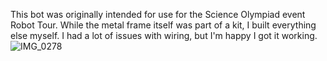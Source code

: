 This bot was originally intended for use for the Science Olympiad event Robot Tour. While the metal frame itself was part of a kit, I built everything else myself. I had a lot of issues with wiring, but I'm happy I got it working.
![IMG_0278](https://github.com/oldfashionedjelly/Jerry-the-Robot/assets/121991056/6048115e-b0ed-4d33-9780-66ddac6afea7)
